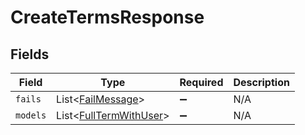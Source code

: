 # CreateTermsResponse


## Fields

| Field                                                             | Type                                                              | Required                                                          | Description                                                       |
| ----------------------------------------------------------------- | ----------------------------------------------------------------- | ----------------------------------------------------------------- | ----------------------------------------------------------------- |
| `fails`                                                           | List<[FailMessage](../../models/shared/FailMessage.md)>           | :heavy_minus_sign:                                                | N/A                                                               |
| `models`                                                          | List<[FullTermWithUser](../../models/shared/FullTermWithUser.md)> | :heavy_minus_sign:                                                | N/A                                                               |